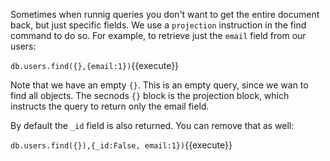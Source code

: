 Sometimes when runnig queries you don't want to get the entire document back, but just specific fields.
We use a `projection` instruction in the find command to do so.
For example, to retrieve just the `email` field from our users:

`db.users.find({},{email:1})`{{execute}}

Note that we have an empty `{}`. This is an empty query, since we wan to find all objects.
The secnods `{}` block is the projection block, which instructs the query to return only the email field.

By default the `_id` field is also returned. You can remove that as well:

`db.users.find({}),{_id:False, email:1})`{{execute}}
